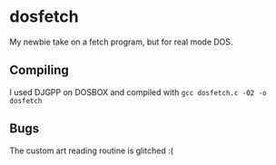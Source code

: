 # dosfetch
My newbie take on a fetch program, but for real mode DOS.

## Compiling
I used DJGPP on DOSBOX and compiled with `gcc dosfetch.c -O2 -o dosfetch`

## Bugs
The custom art reading routine is glitched :(
